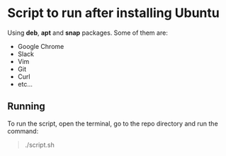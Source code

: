# Script to run after installing Ubuntu
Using **deb**, **apt** and **snap** packages. Some of them are:
-  Google Chrome
- Slack
- Vim
- Git
- Curl
- etc...

## Running
To run the script, open the terminal, go to the repo directory and run the command:
> ./script.sh
